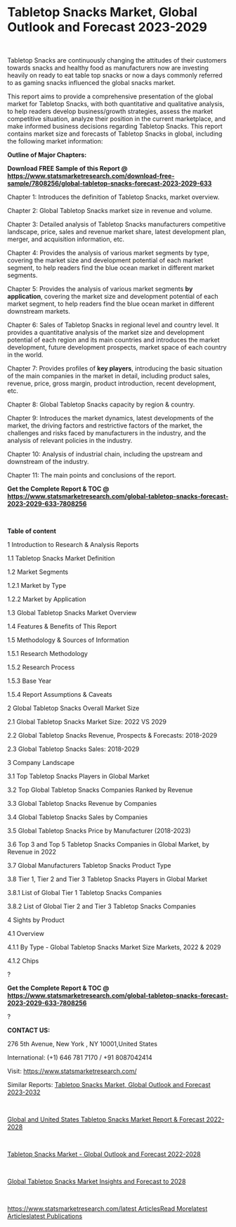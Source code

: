 <h1>Tabletop Snacks Market, Global Outlook and Forecast 2023-2029</h1><br/><p>Tabletop Snacks are continuously changing the attitudes of their customers towards snacks and healthy food as manufacturers now are investing heavily on ready to eat table top snacks or now a days commonly referred to as gaming snacks influenced the global snacks market.</p>
 
 
 
 <p>This report aims to provide a comprehensive presentation of the global market for Tabletop Snacks, with both quantitative and qualitative analysis, to help readers develop business/growth strategies, assess the market competitive situation, analyze their position in the current marketplace, and make informed business decisions regarding Tabletop Snacks. This report contains market size and forecasts of Tabletop Snacks in global, including the following market information:</p>
 
 
 
 <p><strong>Outline of Major Chapters:</strong></p>
 
 
 
 <p><strong>Download FREE Sample of this Report @ <a href="https://www.statsmarketresearch.com/download-free-sample/7808256/global-tabletop-snacks-forecast-2023-2029-633">https://www.statsmarketresearch.com/download-free-sample/7808256/global-tabletop-snacks-forecast-2023-2029-633</a></strong></p>
 
 
 
 <p>Chapter 1: Introduces the definition of Tabletop Snacks, market overview.</p>
 
 
 
 <p>Chapter 2: Global Tabletop Snacks market size in revenue and volume.</p>
 
 
 
 <p>Chapter 3: Detailed analysis of Tabletop Snacks manufacturers competitive landscape, price, sales and revenue market share, latest development plan, merger, and acquisition information, etc.</p>
 
 
 
 <p>Chapter 4: Provides the analysis of various market segments by type, covering the market size and development potential of each market segment, to help readers find the blue ocean market in different market segments.</p>
 
 
 
 <p>Chapter 5: Provides the analysis of various market segments <strong>by application</strong>, covering the market size and development potential of each market segment, to help readers find the blue ocean market in different downstream markets.</p>
 
 
 
 <p>Chapter 6: Sales of Tabletop Snacks in regional level and country level. It provides a quantitative analysis of the market size and development potential of each region and its main countries and introduces the market development, future development prospects, market space of each country in the world.</p>
 
 
 
 <p>Chapter 7: Provides profiles of <strong>key players</strong>, introducing the basic situation of the main companies in the market in detail, including product sales, revenue, price, gross margin, product introduction, recent development, etc.</p>
 
 
 
 <p>Chapter 8: Global Tabletop Snacks capacity by region & country.</p>
 
 
 
 <p>Chapter 9: Introduces the market dynamics, latest developments of the market, the driving factors and restrictive factors of the market, the challenges and risks faced by manufacturers in the industry, and the analysis of relevant policies in the industry.</p>
 
 
 
 <p>Chapter 10: Analysis of industrial chain, including the upstream and downstream of the industry.</p>
 
 
 
 <p>Chapter 11: The main points and conclusions of the report.</p>
 
 
 
 <div><b>Get the Complete Report & TOC @ <a href="https://www.statsmarketresearch.com/global-tabletop-snacks-forecast-2023-2029-633-7808256">https://www.statsmarketresearch.com/global-tabletop-snacks-forecast-2023-2029-633-7808256</a></b></div>
 
 
 
 <p><br />
 
 <b>Table of content</b></p>
 
 
 
 <p>1 Introduction to Research & Analysis Reports<br />
 
 1.1 Tabletop Snacks Market Definition<br />
 
 1.2 Market Segments<br />
 
 1.2.1 Market by Type<br />
 
 1.2.2 Market by Application<br />
 
 1.3 Global Tabletop Snacks Market Overview<br />
 
 1.4 Features & Benefits of This Report<br />
 
 1.5 Methodology & Sources of Information<br />
 
 1.5.1 Research Methodology<br />
 
 1.5.2 Research Process<br />
 
 1.5.3 Base Year<br />
 
 1.5.4 Report Assumptions & Caveats<br />
 
 2 Global Tabletop Snacks Overall Market Size<br />
 
 2.1 Global Tabletop Snacks Market Size: 2022 VS 2029<br />
 
 2.2 Global Tabletop Snacks Revenue, Prospects & Forecasts: 2018-2029<br />
 
 2.3 Global Tabletop Snacks Sales: 2018-2029<br />
 
 3 Company Landscape<br />
 
 3.1 Top Tabletop Snacks Players in Global Market<br />
 
 3.2 Top Global Tabletop Snacks Companies Ranked by Revenue<br />
 
 3.3 Global Tabletop Snacks Revenue by Companies<br />
 
 3.4 Global Tabletop Snacks Sales by Companies<br />
 
 3.5 Global Tabletop Snacks Price by Manufacturer (2018-2023)<br />
 
 3.6 Top 3 and Top 5 Tabletop Snacks Companies in Global Market, by Revenue in 2022<br />
 
 3.7 Global Manufacturers Tabletop Snacks Product Type<br />
 
 3.8 Tier 1, Tier 2 and Tier 3 Tabletop Snacks Players in Global Market<br />
 
 3.8.1 List of Global Tier 1 Tabletop Snacks Companies<br />
 
 3.8.2 List of Global Tier 2 and Tier 3 Tabletop Snacks Companies<br />
 
 4 Sights by Product<br />
 
 4.1 Overview<br />
 
 4.1.1 By Type - Global Tabletop Snacks Market Size Markets, 2022 & 2029<br />
 
 4.1.2 Chips<br />
 
 ? </p>
 
 
 
 <div><b>Get the Complete Report & TOC @ <a href="https://www.statsmarketresearch.com/global-tabletop-snacks-forecast-2023-2029-633-7808256">https://www.statsmarketresearch.com/global-tabletop-snacks-forecast-2023-2029-633-7808256</a></b></div>
 
 
 
 <p>? </p>
 
 
 
 <p><b>CONTACT US:</b><br />
 
 276 5th Avenue, New York , NY 10001,United States<br />
 
 International: (+1) 646 781 7170 / +91 8087042414<br />
 
 Visit: <a href="https://www.statsmarketresearch.com/">https://www.statsmarketresearch.com/</a><br />
 
 Similar Reports: <a href="https://www.statsmarketresearch.com/global-tabletop-snacks-forecast-2023-2029-633-7808256">Tabletop Snacks Market, Global Outlook and Forecast 2023-2032</a><br />
 
 <br />
 
 <a href="https://www.statsmarketresearch.com/global-tabletop-snacks-forecast-2023-2029-633-7808256">Global and United States Tabletop Snacks Market Report & Forecast 2022-2028</a><br />
 
 <br />
 
 <a href="https://www.statsmarketresearch.com/global-tabletop-snacks-forecast-2023-2029-633-7808256">Tabletop Snacks Market - Global Outlook and Forecast 2022-2028</a><br />
 
 <br />
 
 <a href="https://www.statsmarketresearch.com/global-tabletop-snacks-forecast-2023-2029-633-7808256">Global Tabletop Snacks Market Insights and Forecast to 2028</a><br />
 
 <br />
 
 <a href="https://gyeongbokgung.com">https://www.statsmarketresearch.com/</a><a href="https://hallyeomaritime.com">latest Articles</a><a href="https://jingwansa.com">Read More</a><a href="https://nguoiviet.jp/">latest Articles</a><a href="https://www.intelmarketresearch.com/">latest Publications</a></p>